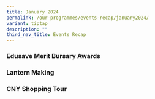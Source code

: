 ```yaml
---
title: January 2024
permalink: /our-programmes/events-recap/january2024/
variant: tiptap
description: ""
third_nav_title: Events Recap
---
```

<h3><strong>Edusave Merit Bursary Awards</strong></h3><p></p><h3><strong>Lantern Making </strong></h3><p></p><h3><strong>CNY Shopping Tour</strong></h3><p></p>